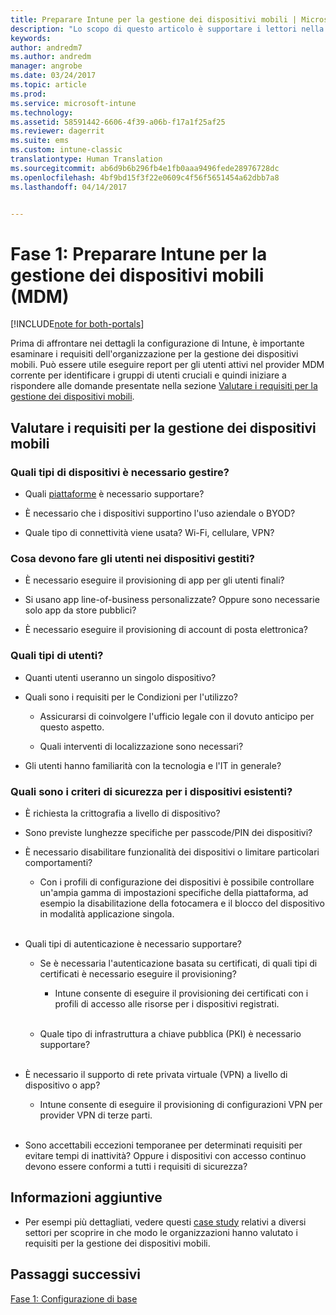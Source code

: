 ```yaml
---
title: Preparare Intune per la gestione dei dispositivi mobili | Microsoft Docs
description: "Lo scopo di questo articolo è supportare i lettori nella valutazione dei requisiti aziendali e tecnici prima della migrazione a Intune."
keywords: 
author: andredm7
ms.author: andredm
manager: angrobe
ms.date: 03/24/2017
ms.topic: article
ms.prod: 
ms.service: microsoft-intune
ms.technology: 
ms.assetid: 58591442-6606-4f39-a06b-f17a1f25af25
ms.reviewer: dagerrit
ms.suite: ems
ms.custom: intune-classic
translationtype: Human Translation
ms.sourcegitcommit: ab6d9b6b296fb4e1fb0aaa9496fede28976728dc
ms.openlocfilehash: 4bf9bd15f3f22e0609c4f56f5651454a62dbb7a8
ms.lasthandoff: 04/14/2017


---
```


# <a name="phase-1-prepare-intune-for-mobile-device-management-mdm"></a>Fase 1: Preparare Intune per la gestione dei dispositivi mobili (MDM)

[!INCLUDE[note for both-portals](../includes/note-for-both-portals.md)]

Prima di affrontare nei dettagli la configurazione di Intune, è importante esaminare i requisiti dell'organizzazione per la gestione dei dispositivi mobili. Può essere utile eseguire report per gli utenti attivi nel provider MDM corrente per identificare i gruppi di utenti cruciali e quindi iniziare a rispondere alle domande presentate nella sezione [Valutare i requisiti per la gestione dei dispositivi mobili](https://docs.microsoft.com/intune/plan-design/migration-phase1-prepare-intune-for-mobile-device-management#assess-mdm-requirements).

## <a name="assess-mdm-requirements"></a>Valutare i requisiti per la gestione dei dispositivi mobili

### <a name="what-kinds-of-devices-do-you-need-to-manage"></a>Quali tipi di dispositivi è necessario gestire?

-   Quali [piattaforme](https://docs.microsoft.com/intune/get-started/supported-mobile-devices-and-computers) è necessario supportare?

-   È necessario che i dispositivi supportino l'uso aziendale o BYOD?

-   Quale tipo di connettività viene usata? Wi-Fi, cellulare, VPN?

### <a name="what-do-your-users-need-to-do-on-managed-devices"></a>Cosa devono fare gli utenti nei dispositivi gestiti?

-   È necessario eseguire il provisioning di app per gli utenti finali?

-   Si usano app line-of-business personalizzate? Oppure sono necessarie solo app da store pubblici?

-   È necessario eseguire il provisioning di account di posta elettronica?

### <a name="what-kinds-of-users"></a>Quali tipi di utenti?

-   Quanti utenti useranno un singolo dispositivo?

-   Quali sono i requisiti per le Condizioni per l'utilizzo?

    -   Assicurarsi di coinvolgere l'ufficio legale con il dovuto anticipo per questo aspetto.

    -   Quali interventi di localizzazione sono necessari?

-   Gli utenti hanno familiarità con la tecnologia e l'IT in generale?

### <a name="what-is-your-device-security-policy"></a>Quali sono i criteri di sicurezza per i dispositivi esistenti?

-   È richiesta la crittografia a livello di dispositivo?

-   Sono previste lunghezze specifiche per passcode/PIN dei dispositivi?

-   È necessario disabilitare funzionalità dei dispositivi o limitare particolari comportamenti?

    -   Con i profili di configurazione dei dispositivi è possibile controllare un'ampia gamma di impostazioni specifiche della piattaforma, ad esempio la disabilitazione della fotocamera e il blocco del dispositivo in modalità applicazione singola.
<br></br>
-   Quali tipi di autenticazione è necessario supportare?

    -   Se è necessaria l'autenticazione basata su certificati, di quali tipi di certificati è necessario eseguire il provisioning?

        -   Intune consente di eseguire il provisioning dei certificati con i profili di accesso alle risorse per i dispositivi registrati.
<br></br>
    -   Quale tipo di infrastruttura a chiave pubblica (PKI) è necessario supportare?
<br></br>
-   È necessario il supporto di rete privata virtuale (VPN) a livello di dispositivo o app?

    -   Intune consente di eseguire il provisioning di configurazioni VPN per provider VPN di terze parti.
<br></br>
-   Sono accettabili eccezioni temporanee per determinati requisiti per evitare tempi di inattività? Oppure i dispositivi con accesso continuo devono essere conformi a tutti i requisiti di sicurezza?

## <a name="additional-information"></a>Informazioni aggiuntive

-   Per esempi più dettagliati, vedere questi [case study](https://customers.microsoft.com/story/mwh-global-now-part-of-stantec-secures-mobile-devices-with-intune) relativi a diversi settori per scoprire in che modo le organizzazioni hanno valutato i requisiti per la gestione dei dispositivi mobili.

## <a name="next-steps"></a>Passaggi successivi

[Fase 1: Configurazione di base](https://docs.microsoft.com/intune/plan-design/migration-phase1-basic-setup)

